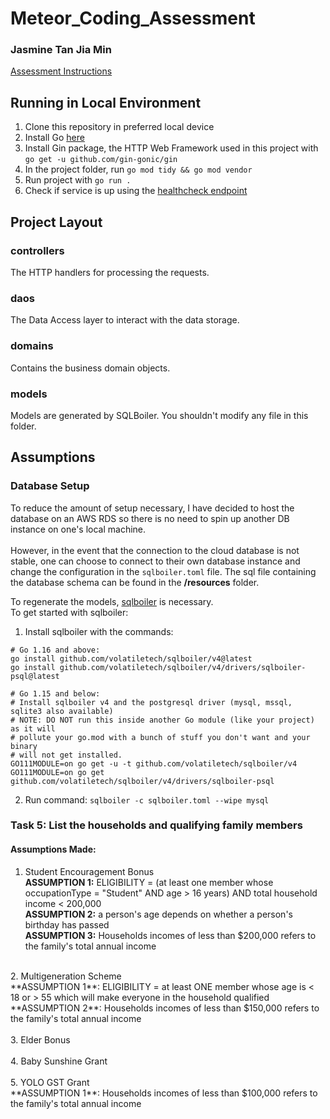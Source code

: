 # Meteor_Coding_Assessment
### Jasmine Tan Jia Min

[Assessment Instructions](https://go.gov.sg/meteor-tech-assessment)

## Running in Local Environment
1. Clone this repository in preferred local device
2. Install Go [here](https://go.dev/doc/install)
3. Install Gin package, the HTTP Web Framework used in this project with
   `go get -u github.com/gin-gonic/gin`
4. In the project folder, run `go mod tidy && go mod vendor`
5. Run project with `go run .`
6. Check if service is up using the [healthcheck endpoint](http://localhost:8080)

## Project Layout
### controllers
The HTTP handlers for processing the requests.

### daos
The Data Access layer to interact with the data storage.

### domains
Contains the business domain objects.

### models
Models are generated by SQLBoiler. You shouldn't modify any file in this folder.

## Assumptions
### Database Setup
To reduce the amount of setup necessary, I have decided to host the database on an AWS RDS so there is no need to spin up another DB instance on one's local machine. <br><br>
However, in the event that the connection to the cloud database is not stable, one can choose to connect to their own database instance and change the configuration in the `sqlboiler.toml` file.
The sql file containing the database schema can be found in the **/resources** folder.

To regenerate the models, [sqlboiler](https://github.com/volatiletech/sqlboiler) is necessary. <br>
To get started with sqlboiler:
1. Install sqlboiler with the commands:
```
# Go 1.16 and above:
go install github.com/volatiletech/sqlboiler/v4@latest
go install github.com/volatiletech/sqlboiler/v4/drivers/sqlboiler-psql@latest

# Go 1.15 and below:
# Install sqlboiler v4 and the postgresql driver (mysql, mssql, sqlite3 also available)
# NOTE: DO NOT run this inside another Go module (like your project) as it will
# pollute your go.mod with a bunch of stuff you don't want and your binary
# will not get installed.
GO111MODULE=on go get -u -t github.com/volatiletech/sqlboiler/v4
GO111MODULE=on go get github.com/volatiletech/sqlboiler/v4/drivers/sqlboiler-psql
```
2. Run command: `sqlboiler -c sqlboiler.toml --wipe mysql`

### Task 5: List the households and qualifying family members
#### Assumptions Made:
1. Student Encouragement Bonus <br>
   **ASSUMPTION 1:** ELIGIBILITY = (at least one member whose occupationType = "Student" AND age > 16 years) AND total household income < 200,000 <br>
   **ASSUMPTION 2:** a person's age depends on whether a person's birthday has passed <br>
   **ASSUMPTION 3:** Households incomes of less than $200,000 refers to the family's total annual income <br>
<br>
2. Multigeneration Scheme <br>
   **ASSUMPTION 1**: ELIGIBILITY = at least ONE member whose age is < 18 or > 55 which will make everyone in the household qualified <br>
   **ASSUMPTION 2**: Households incomes of less than $150,000 refers to the family's total annual income <br>
<br>
3. Elder Bonus <br>
<br>
4. Baby Sunshine Grant <br>
<br>
5. YOLO GST Grant <br>
   **ASSUMPTION 1**: Households incomes of less than $100,000 refers to the family's total annual income

